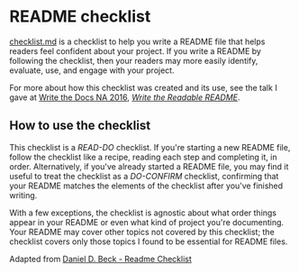 # README checklist

[checklist.md](checklist.md) is a checklist to help you write a README file
that helps readers feel confident about your project. If you write a README by
following the checklist, then your readers may more easily identify, evaluate,
use, and engage with your project.


For more about how this checklist was created and its use, see the talk I gave
at [Write the Docs NA 2016](http://www.writethedocs.org/conf/na/2016/),
*[Write the Readable README](https://www.youtube.com/watch?v=2dAK42B7qtw)*.


## How to use the checklist

This checklist is a *READ-DO* checklist. If you're starting a new README file,
follow the checklist like a recipe, reading each step and completing it, in
order. Alternatively, if you've already started a README file, you may find it
useful to treat the checklist as a *DO-CONFIRM* checklist, confirming that your
README matches the elements of the checklist after you've finished writing.

With a few exceptions, the checklist is agnostic about what order things appear
in your README or even what kind of project you're documenting. Your README may
cover other topics not covered by this checklist; the checklist covers only
those topics I found to be essential for README files.

Adapted from [Daniel D. Beck - Readme Checklist](https://github.com/ddbeck/readme-checklist)

